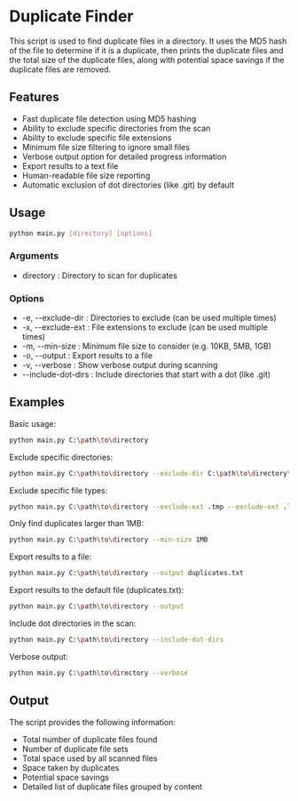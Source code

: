 # Duplicate Finder

This script is used to find duplicate files in a directory. It uses the MD5 hash of the file to determine if it is a duplicate, then prints the duplicate files and the total size of the duplicate files, along with potential space savings if the duplicate files are removed.

## Features

- Fast duplicate file detection using MD5 hashing
- Ability to exclude specific directories from the scan
- Ability to exclude specific file extensions
- Minimum file size filtering to ignore small files
- Verbose output option for detailed progress information
- Export results to a text file
- Human-readable file size reporting
- Automatic exclusion of dot directories (like .git) by default

## Usage

```bash
python main.py [directory] [options]
```

### Arguments

- directory : Directory to scan for duplicates

### Options

- -e, --exclude-dir : Directories to exclude (can be used multiple times)
- -x, --exclude-ext : File extensions to exclude (can be used multiple times)
- -m, --min-size : Minimum file size to consider (e.g. 10KB, 5MB, 1GB)
- -o, --output : Export results to a file
- -v, --verbose : Show verbose output during scanning
- --include-dot-dirs : Include directories that start with a dot (like .git)

## Examples

Basic usage:

```bash
python main.py C:\path\to\directory
 ```

Exclude specific directories:

```bash
python main.py C:\path\to\directory --exclude-dir C:\path\to\directory\node_modules --exclude-dir C:\path\to\directory\.git
 ```

Exclude specific file types:

```bash
python main.py C:\path\to\directory --exclude-ext .tmp --exclude-ext .log
 ```

Only find duplicates larger than 1MB:

```bash
python main.py C:\path\to\directory --min-size 1MB
 ```

Export results to a file:

```bash
python main.py C:\path\to\directory --output duplicates.txt
 ```

Export results to the default file (duplicates.txt):

```bash
python main.py C:\path\to\directory --output
 ```

Include dot directories in the scan:

```bash
python main.py C:\path\to\directory --include-dot-dirs
```

Verbose output:

```bash
python main.py C:\path\to\directory --verbose
 ```

## Output

The script provides the following information:

- Total number of duplicate files found
- Number of duplicate file sets
- Total space used by all scanned files
- Space taken by duplicates
- Potential space savings
- Detailed list of duplicate files grouped by content
